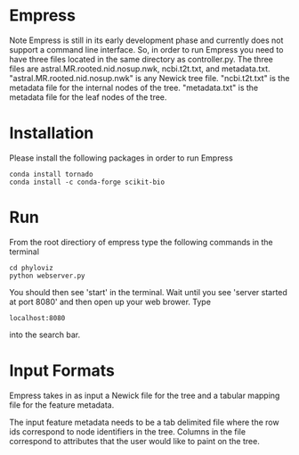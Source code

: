 # Empress
Note Empress is still in its early development phase and currently does not support a command line interface.  So, in order
to run Empress you need to have three files located in the same directory as controller.py.  The three files are
astral.MR.rooted.nid.nosup.nwk, ncbi.t2t.txt, and metadata.txt. "astral.MR.rooted.nid.nosup.nwk" is any Newick tree file.
"ncbi.t2t.txt" is the metadata file for the internal nodes of the tree. "metadata.txt" is the metadata file for the leaf nodes of the tree.

# Installation
Please install the following packages in order to run Empress

```
conda install tornado
conda install -c conda-forge scikit-bio
```

# Run
From the root directiory of empress type the following commands in the terminal

```
cd phyloviz
python webserver.py
```

You should then see 'start' in the terminal. Wait until you see 'server started at port 8080' and then open up your web brower. Type

```
localhost:8080
```
into the search bar.

# Input Formats
Empress takes in as input a Newick file for the tree and a tabular mapping file for the feature metadata.

The input feature metadata needs to be a tab delimited file where the row ids correspond to node identifiers in the tree.
Columns in the file correspond to attributes that the user would like to paint on the tree.
